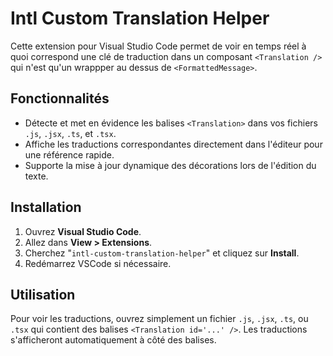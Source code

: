 # Intl Custom Translation Helper

Cette extension pour Visual Studio Code permet de voir en temps réel à quoi correspond une clé de traduction dans un composant `<Translation />` qui n'est qu'un wrappper au dessus de `<FormattedMessage>`.

## Fonctionnalités

- Détecte et met en évidence les balises `<Translation>` dans vos fichiers `.js`, `.jsx`, `.ts`, et `.tsx`.
- Affiche les traductions correspondantes directement dans l'éditeur pour une référence rapide.
- Supporte la mise à jour dynamique des décorations lors de l'édition du texte.

## Installation

1. Ouvrez **Visual Studio Code**.
2. Allez dans **View > Extensions**.
3. Cherchez "`intl-custom-translation-helper`" et cliquez sur **Install**.
4. Redémarrez VSCode si nécessaire.

## Utilisation

Pour voir les traductions, ouvrez simplement un fichier `.js`, `.jsx`, `.ts`, ou `.tsx` qui contient des balises `<Translation id='...' />`. Les traductions s'afficheront automatiquement à côté des balises.
